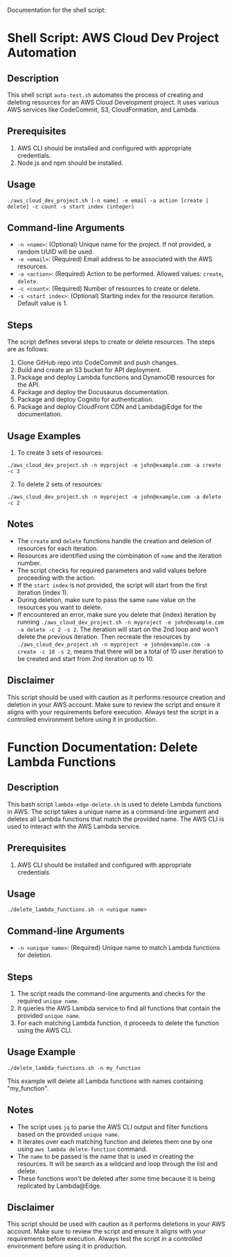 Documentation for the shell script:

# Shell Script: AWS Cloud Dev Project Automation

## Description
This shell script `auto-test.sh` automates the process of creating and deleting resources for an AWS Cloud Development project. It uses various AWS services like CodeCommit, S3, CloudFormation, and Lambda.

## Prerequisites
1. AWS CLI should be installed and configured with appropriate credentials.
2. Node.js and npm should be installed.

## Usage
```
./aws_cloud_dev_project.sh [-n name] -e email -a action [create | delete] -c count -s start index (integer)
```

## Command-line Arguments
- `-n <name>`: (Optional) Unique name for the project. If not provided, a random UUID will be used.
- `-e <email>`: (Required) Email address to be associated with the AWS resources.
- `-a <action>`: (Required) Action to be performed. Allowed values: `create`, `delete`.
- `-c <count>`: (Required) Number of resources to create or delete.
- `-s <start index>`: (Optional) Starting index for the resource iteration. Default value is 1.

## Steps
The script defines several steps to create or delete resources. The steps are as follows:
1. Clone GitHub repo into CodeCommit and push changes.
2. Build and create an S3 bucket for API deployment.
3. Package and deploy Lambda functions and DynamoDB resources for the API.
4. Package and deploy the Docusaurus documentation.
5. Package and deploy Cognito for authentication.
6. Package and deploy CloudFront CDN and Lambda@Edge for the documentation.

## Usage Examples
1. To create 3 sets of resources:
```
./aws_cloud_dev_project.sh -n myproject -e john@example.com -a create -c 3
```

2. To delete 2 sets of resources:
```
./aws_cloud_dev_project.sh -n myproject -e john@example.com -a delete -c 2
```

## Notes
- The `create` and `delete` functions handle the creation and deletion of resources for each iteration.
- Resources are identified using the combination of `name` and the iteration number.
- The script checks for required parameters and valid values before proceeding with the action.
- If the `start index` is not provided, the script will start from the first iteration (index 1).
- During deletion, make sure to pass the same `name` value on the resources you want to delete.
- If encountered an error, make sure you delete that (index) iteration by running `./aws_cloud_dev_project.sh -n myproject -e john@example.com -a delete -c 2 -s 2`. The iteration will start on the 2nd loop and won't delete the previous iteration. Then recreate the resources by `./aws_cloud_dev_project.sh -n myproject -e john@example.com -a create -c 10 -s 2`, means that there will be a total of 10 user iteration to be created and start from 2nd iteration up to 10.

## Disclaimer
This script should be used with caution as it performs resource creation and deletion in your AWS account. Make sure to review the script and ensure it aligns with your requirements before execution. Always test the script in a controlled environment before using it in production.


# Function Documentation: Delete Lambda Functions

## Description
This bash script `lambda-edge-delete.sh` is used to delete Lambda functions in AWS. The script takes a unique name as a command-line argument and deletes all Lambda functions that match the provided name. The AWS CLI is used to interact with the AWS Lambda service.

## Prerequisites
1. AWS CLI should be installed and configured with appropriate credentials.

## Usage
```
./delete_lambda_functions.sh -n <unique name>
```

## Command-line Arguments
- `-n <unique name>`: (Required) Unique name to match Lambda functions for deletion.

## Steps
1. The script reads the command-line arguments and checks for the required `unique name`.
2. It queries the AWS Lambda service to find all functions that contain the provided `unique name`.
3. For each matching Lambda function, it proceeds to delete the function using the AWS CLI.

## Usage Example
```
./delete_lambda_functions.sh -n my_function
```
This example will delete all Lambda functions with names containing "my_function".

## Notes
- The script uses `jq` to parse the AWS CLI output and filter functions based on the provided `unique name`.
- It iterates over each matching function and deletes them one by one using `aws lambda delete-function` command.
- The `name` to be passed is the name that is used in creating the resources. It will be search as a wildcard and loop through the list and delete.
- These functions won't be deleted after some time because it is being replicated by Lambda@Edge.

## Disclaimer
This script should be used with caution as it performs deletions in your AWS account. Make sure to review the script and ensure it aligns with your requirements before execution. Always test the script in a controlled environment before using it in production.